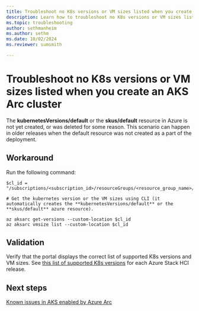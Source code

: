 ```yaml
---
title: Troubleshoot no K8s versions or VM sizes listed when you create an AKS Arc cluster
description: Learn how to troubleshoot no K8s versions or VM sizes listed when you create an AKS Arc cluster.
ms.topic: troubleshooting
author: sethmanheim
ms.author: sethm
ms.date: 10/02/2024
ms.reviewer: sumsmith

---
```


# Troubleshoot no K8s versions or VM sizes listed when you create an AKS Arc cluster

The **kubernetesVersions/default** or the **skus/default** resource in Azure is not yet created, or was deleted for some reason. This scenario can happen in older releases when the default resource was not created as a part of the deployment.

## Workaround

Run the following command:

```azurecli
$cl_id = "/subscriptions/<subscription_id>/resourceGroups/<resource_group_name>/providers/Microsoft.ExtendedLocation/customLocations/<custom_location_name>"
          
# Get the kubernetes version or the VM sizes using CLI (it automatically creates the **kubernetesVersions/default** or the **skus/default** azure resource).

az aksarc get-versions --custom-location $cl_id
az aksarc vmsize list --custom-location $cl_id
```

## Validation

Verify that the portal displays the correct list of supported K8s versions and VM sizes. See [this list of supported K8s versions](aks-whats-new-23h2.md#release-2408) for each Azure Stack HCI release.

## Next steps

[Known issues in AKS enabled by Azure Arc](aks-known-issues.md)
